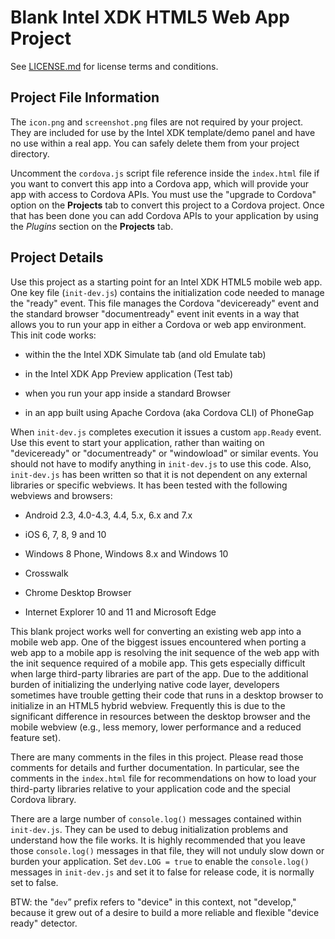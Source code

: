 Blank Intel XDK HTML5 Web App Project
=====================================

See [LICENSE.md](<LICENSE.md>) for license terms and conditions.

Project File Information
------------------------

The `icon.png` and `screenshot.png` files are not required by your project.
They are included for use by the Intel XDK template/demo panel and have no use
within a real app. You can safely delete them from your project directory.

Uncomment the `cordova.js` script file reference inside the `index.html` file
if you want to convert this app into a Cordova app, which will provide your
app with access to Cordova APIs. You must use the "upgrade to Cordova" option
on the **Projects** tab to convert this project to a Cordova project. Once
that has been done you can add Cordova APIs to your application by using the
*Plugins* section on the **Projects** tab.

Project Details
---------------

Use this project as a starting point for an Intel XDK HTML5 mobile web app.
One key file (`init-dev.js`) contains the initialization code needed to manage
the "ready" event. This file manages the Cordova "deviceready" event and the
standard browser "documentready" event init events in a way that allows you to
run your app in either a Cordova or web app environment. This init code works:

* within the the Intel XDK Simulate tab (and old Emulate tab)

* in the Intel XDK App Preview application (Test tab)

* when you run your app inside a standard Browser

* in an app built using Apache Cordova (aka Cordova CLI) of PhoneGap

When `init-dev.js` completes execution it issues a custom `app.Ready` event.
Use this event to start your application, rather than waiting on "deviceready"
or "documentready" or "windowload" or similar events. You should not have to
modify anything in `init-dev.js` to use this code. Also, `init-dev.js` has
been written so that it is not dependent on any external libraries or specific
webviews. It has been tested with the following webviews and browsers:

* Android 2.3, 4.0-4.3, 4.4, 5.x, 6.x and 7.x

* iOS 6, 7, 8, 9 and 10

* Windows 8 Phone, Windows 8.x and Windows 10

* Crosswalk

* Chrome Desktop Browser

* Internet Explorer 10 and 11 and Microsoft Edge

This blank project works well for converting an existing web app into a mobile
web app. One of the biggest issues encountered when porting a web app to a
mobile app is resolving the init sequence of the web app with the init
sequence required of a mobile app. This gets especially difficult when large
third-party libraries are part of the app. Due to the additional burden of
initializing the underlying native code layer, developers sometimes have
trouble getting their code that runs in a desktop browser to initialize in an
HTML5 hybrid webview. Frequently this is due to the significant difference in
resources between the desktop browser and the mobile webview (e.g., less
memory, lower performance and a reduced feature set).

There are many comments in the files in this project. Please read those
comments for details and further documentation. In particular, see the
comments in the `index.html` file for recommendations on how to load your
third-party libraries relative to your application code and the special
Cordova library.

There are a large number of `console.log()` messages contained within
`init-dev.js`. They can be used to debug initialization problems and understand
how the file works. It is highly recommended that you leave those
`console.log()` messages in that file, they will not unduly slow down or burden
your application. Set `dev.LOG = true` to enable the `console.log()` messages in
`init-dev.js` and set it to false for release code, it is normally set to false.

BTW: the "`dev`” prefix refers to "device" in this context, not "develop,"
because it grew out of a desire to build a more reliable and flexible "device
ready" detector.
